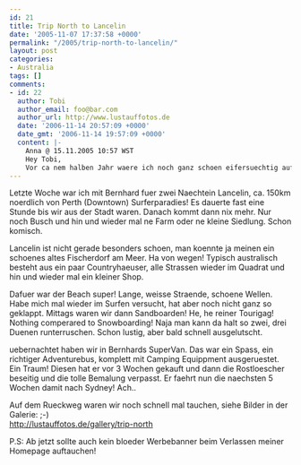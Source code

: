 ```yaml
---
id: 21
title: Trip North to Lancelin
date: '2005-11-07 17:37:58 +0000'
permalink: "/2005/trip-north-to-lancelin/"
layout: post
categories:
- Australia
tags: []
comments:
- id: 22
  author: Tobi
  author_email: foo@bar.com
  author_url: http://www.lustauffotos.de
  date: '2006-11-14 20:57:09 +0000'
  date_gmt: '2006-11-14 19:57:09 +0000'
  content: |-
    Anna @ 15.11.2005 10:57 WST
    Hey Tobi,
    Vor ca nem halben Jahr waere ich noch ganz schoen eifersuechtig auf die Bilder geworden ;) Ne nur Spass das sieht echt alles ganz schoen beneidenswert aus. Aber ich kann mich hier auch nicht beklage. War gerade gestern mal wieder am Strand aber hier sind es dann soch nur noch 10 Grad und da laeuft man doch eher in Winterjacke am Strand entlang. Den Bus find ich super genial. Mit so was wuerde ich ja gerne am Ende von einer Kueste zur anderen tuckern. Aber daraus wird dann warscheinlich doch nichts. Ich wuerde mich freuen, mal wieder ein paar Worte von dir zu hoeren. Also wenn du dann doch mal ne Minute hast schreib doch mal.
---
```

Letzte Woche war ich mit Bernhard fuer zwei Naechtein Lancelin, ca. 150km noerdlich von Perth (Downtown) Surferparadies! Es dauerte fast eine Stunde bis wir aus der Stadt waren. Danach kommt dann nix mehr. Nur noch Busch und hin und wieder mal ne Farm oder ne kleine Siedlung. Schon komisch.

Lancelin ist nicht gerade besonders schoen, man koennte ja meinen ein schoenes altes Fischerdorf am Meer. Ha von wegen! Typisch australisch besteht aus ein paar Countryhaeuser, alle Strassen wieder im Quadrat und hin und wieder mal ein kleiner Shop.

Dafuer war der Beach super! Lange, weisse Straende, schoene Wellen. Habe mich mal wieder im Surfen versucht, hat aber noch nicht ganz so geklappt. Mittags waren wir dann Sandboarden! He, he reiner Tourigag! Nothing comperared to Snowboarding! Naja man kann da halt so zwei, drei Duenen runterruschen. Schon lustig, aber bald schnell ausgelutscht.

uebernachtet haben wir in Bernhards SuperVan. Das war ein Spass, ein richtiger Adventurebus, komplett mit Camping Equippment ausgeruestet. Ein Traum! Diesen hat er vor 3 Wochen gekauft und dann die Rostloescher beseitig und die tolle Bemalung verpasst. Er faehrt nun die naechsten 5 Wochen damit nach Sydney! Ach..

Auf dem Rueckweg waren wir noch schnell mal tauchen, siehe Bilder in der Galerie: ;-)  
<http://lustauffotos.de/gallery/trip-north>

P.S: Ab jetzt sollte auch kein bloeder Werbebanner beim Verlassen meiner Homepage auftauchen!
